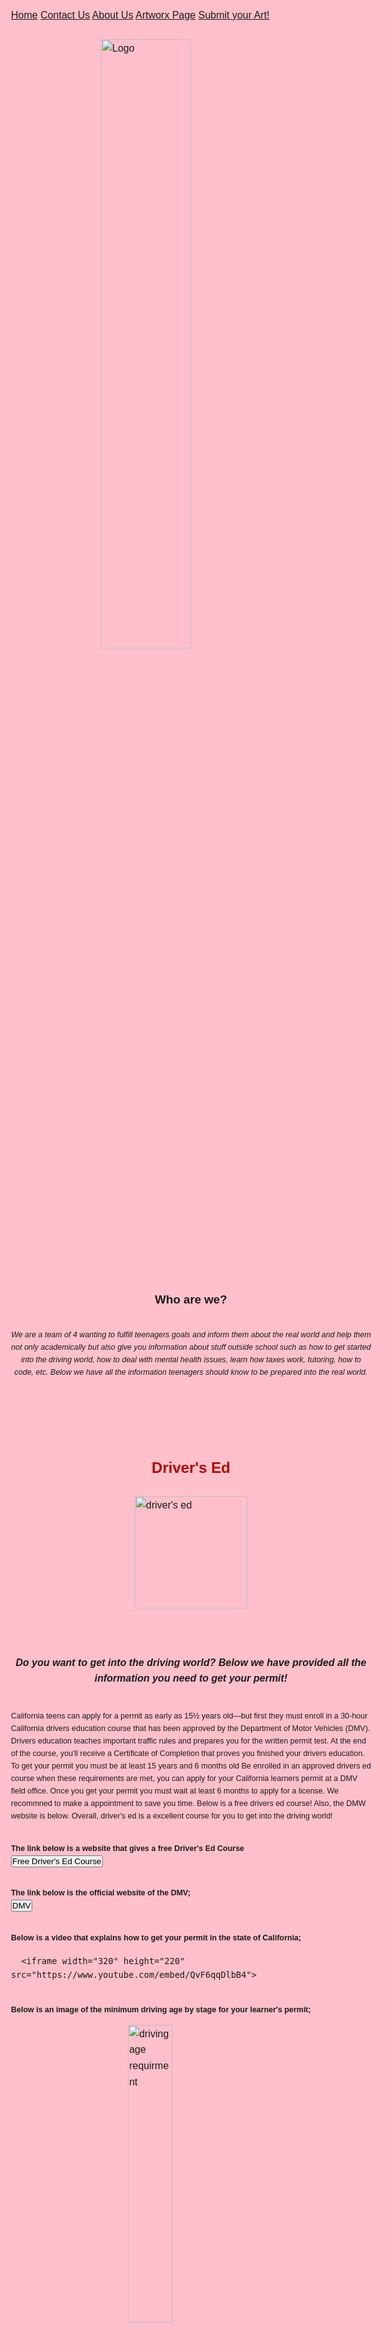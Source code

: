 <html>
<head>
<style>
body {
  background-color: pink;
}
</style>
</head>
<body>
<title>Networx</title>
<meta charset="UTF-8">
<meta name="viewport" content="width=device-width, initial-scale=1">
<style>

 
body {
  font-family: Arial, Helvetica, sans-serif;
  margin: 0;
}


 




.navbar {
  overflow: hidden;
  background-color:black ;
}


.navbar a {
  float: left;
  display: block;
  color: red;
  text-align: center;
  padding: 10px 42.81px;
  text-decoration:  none;
  background-color:black
}


.navbar a.right {
  float: left;
}


.navbar a:hover {
  background-color: yellow;
  color: none;

}


.row {  
  display: -ms-flexbox; 
  display: flex;
  -ms-flex-wrap: wrap; 
  flex-wrap: wrap;
}

.side {
  -ms-flex: 30%; 
  flex: 30%;
  background-color: none;
  padding: 20px;
}



.main {   
  -ms-flex: 70%; 
  flex: 70%;
  background-color: none;
  padding: 20px;
}

body,html{
height:100%;
}
.navbar {
  height:auto;
  flex-shrink:1;
}
#wrapper{
  border:2px solid red;
  min-height:100%;
  padding:2%;
  display:flex;
  flex-direction:column;
 }
 #page{
  border:2px solid blue;
  flex-grow: 5;
}
#footer{
  margin-top:20px;
  position:relative;
  border:2px solid green;
  flex-grow:2;
}


</style>
<body>


<div class="navbar">
  <a href="https://sajjad172.github.io/homepage.networx/">Home</a>
  <a href="https://sajjad172.github.io/contact-us-page/">Contact Us</a>
  <a href="https://sajjad172.github.io/about.us.page/">About Us</a>
  <a href="https://sajjad172.github.io/artworx.page/">Artworx Page</a>
   <a href="https://sajjad172.github.io/sumbit.art/" class="right" class="center">Submit your Art!</a>
  
  </div>
<meta name="viewport" content="width=device-width, initial-scale=1">
<style>
img {
  display: block;
  margin-left: auto;
  margin-right: auto;
}
p {
  font-size: 0.78em; 
}
</style>
<body>


<br>
<img src="https://user-images.githubusercontent.com/78987191/109760700-0396ce80-7ba4-11eb-8d51-894ecd9bbb7a.jpg" alt="Logo" style="width:50%">
<br>
  <div style="text-align:center"><h3> Who are we? </h3>
  <p><em><br>We are a team of 4 wanting to fulfill teenagers goals and inform them about the real world and help them not only academically but also give you information about  stuff outside school such as how to get started into the driving world, how to deal with mental health issues, learn how taxes work, tutoring, how to code, etc. Below we have all the information teenagers should know to be prepared into the real world.</em></p>
  
</div>
<div style="text-align:center">
    <br><br><br><h2 style="color:#ae0700 ;">Driver's Ed</h2>
  </div>
  <br>
 <img src="https://www.superiorwildcats.org/vimages/shared/vnews/stories/5e5878846593a/1_Drivers%20Ed.png" alt="driver's ed" height="180">
 <br>
 <div style="text-align:center">
    <h5><em><br>Do you want to get into the driving world? Below we have provided all the information you need to get your permit! </em></h5>
  </div>
<br>
 <p>California teens can apply for a permit as early as 15½ years old—but first they must enroll in a 30-hour California drivers education course that has been approved by the Department of Motor Vehicles (DMV). Drivers education teaches important traffic rules and prepares you for the written permit test. At the end of the course, you'll receive a Certificate of Completion that proves you finished your drivers education. To get your permit you must be at least 15 years and 6 months old Be enrolled in an approved drivers ed course when these requirements are met, you can apply for your California learners permit at a DMV field office. Once you get your permit you must wait at least 6 months to apply for a license. We recommned to make a appointment to save you time. Below is a free drivers ed course! Also, the DMW website is below. Overall, driver's ed is a excellent course for you to get into the driving world!<p>
   
  <div class="main">
        <p><br><strong>The link below is a website that gives a free Driver's Ed Course</strong> <br>
  <a href="https://coastlineacademy.com"><button>Free Driver's Ed Course</button></a>
  <br>
        <p><br><strong>The link below is the official website of the DMV; </strong><br>
  <a href="https://www.dmv.ca.gov/portal/"><button>DMV</button> </a>
   <p><br><strong>Below is a video that explains how to get your permit in the state of California;</strong></p>
 
      <iframe width="320" height="220" src="https://www.youtube.com/embed/QvF6qqDlbB4">
</iframe>

<p><strong><br> Below is an image of the minimum driving age by stage for your learner's permit; </strong></p>
<img src="https://raw.githubusercontent.com/sajjad172/aboutuspictures/main/us-state-min-driving-age-learner.jpg" alt="driving age requirment" style="width:35%">




<div style="text-align:center">
   <br><br><br><h2 style="color:Yellow;">DMV Requirements for License Application</h2>
 </div>

   <br> <img src="https://cdn.aarp.net/content/dam/aarp/auto/2016/06/1140-distracted-driving-tips-intro.imgcache.rev.web.1140.655.jpg" alt="driving" height="225" min-width="100%"><br>
    <p> After you had your permit for 6 months you now can apply for a license! If you apply for a license before you turn 18 you must; Practice driving for at least six months, complete six hours of drivers training with a licensed instructor, complete 50 hours of driving practice, including 10 hours at night. These hours must be supervised and certified by an adult who is at least 25 years old and has a valid drivers license. Once you are ready to apply for a license you must bring a completed Form DL 44 available at the DMV, signed by your parent or guardian, proof of your date of birth and legal residence, pay application fee, proof of Social security number, proof of California residency, proof of completion of a drivers education course, and provide a thumbprint. After that, You'll also be required to pass a vision exam and written traffic and sign knowledge test. The test will gauge your knowledge of California road signs, driving laws, and miscellaneous rules included in the California Driver Handbook. The test has 46 questions, and you need to answer at least 38 correctly. You will have only 3 attempts to pass the test within a year if not you will need to reapply for your license. Below down is the DMV website where you can make appoinments and learn. There you go all the things you need for your license!</p>
    
        
         <p><br><strong>The link below is the official website of the DMV;</strong><br>
        <a href="https://www.dmv.ca.gov/portal/"><button>DMV</button> </a>
        
    <p><strong><br>Belown is a video that explains how to get your Driver's License in the state of California<br></strong>
      <iframe width="320" height="220" src="https://www.youtube.com/embed/s7VdBkT0NLw">
</iframe>
<br>


    
    <br>
    <div style="text-align:center">
    <br><br><br><h2 style="color:Red;">Mental Health</h2>
   
   <br> <img src="https://musculardystrophynews.com/wp-content/uploads/2018/07/shutterstock_282943754-1400x480@2x.jpg" alt="mental health picture" width="350" ><br>
   <h5><em><strong>One of our goals is help youth to identify what is causing them stress, anxiety, or other mental health barriers, so they can address their mental well-being and get the help they deserve.</strong></em></h5>
   </div>
   <br>
      <p><br><strong>The link below offers tips for Depression </strong><br>
  <a href="https://www.changetochill.org/wp-content/uploads/2015/08/16824_Teen-Depression.pdf"><button>Teen Depression</button> </a>
  <br>
      <p><br><strong>The link below offers tips for Anxiety</strong><br>
  <a href="https://www.changetochill.org/wp-content/uploads/2014/07/16178_Teen_Anxiety.pdf"><button>Teen Anxiety</button> </a>
  <br>
      <p><br><strong>The link below offers tips for Bipolar Disorder </strong><br>

  <a href="https://www.changetochill.org/wp-content/uploads/2015/08/16825_Teen-Bipolar_Community-Wellness.pdf"><button>Teen Bipolar Disorder</button> </a>
  <br>
    <p><br><strong>The link below offers tips for stress</strong> <br>
  <a href="https://www.changetochill.org/wp-content/uploads/2015/08/16825_Teen-Bipolar_Community-Wellness.pdf"><button>Stress</button> </a>
  <br>
  <br>
  <p><strong>For more resources and information click the link below; </strong><br>
    <a href="https://www.changetochill.org/resources/"><button>Mental Health Resources</button> </a></p>
  
  
    
<div style="text-align:center">
    <br><br><br><h2 style="color:FFFECB ;">Tutoring</h2>
   </div>
 <br><img src="https://www.academyofmine.com/wp-content/uploads/2019/05/bookateacher_online_tutoring.jpg" alt="picture of laptob that says 'tutoring' " height="200">
  <div style="text-align:center">
 <p><em><strong><br>Tutoring can offer a lot during this time when most teenagers are struggling to do work and concentrate due to mental health and other issues so we have provided resources to help below! </strong></em> </p>
 </div>
<p> <br>Tutoring can have lots of benefits to students such as that tutoring offers more individualized, systematic, structured learning experience. It also provides greater congruence between teacher and learner, closer role model. It improves academic performance and personal growth, and also improves attitude toward subject area. This generates stronger effects than other individualized teaching strategies. It motivates self-paced and self-directed learning, and provides intensive practice for students who need it. Overall, tutroing can help and improve self-esteem.</p>
  <p><br><strong>The link below offers free tutoring and also you can be a tutor if you would like click on the link below to learn more! </strong><br>
    <a href="https://www.teenstutorteens.com/"><button>Teens Tutor Teens</button> </a></p>
    <p><br><strong>This link below is also a tutroing website you can find lots of information and tutors on it click below to learn more! </strong><br>
    <a href="https://www.tutor.com"><button>Tutoring</button> </a></p>
        <p><br><strong>Click on the link below to get online tutoring for your help! </strong><br>
    <a href="https://www.k12.com/tuition-based-school-programs/online-live-tutoring.html"><button>Online Tutoring</button> </a></p>
    <div style="text-align:center">
    <br><br><br><h2 style="color:Aqua ;">Coding</h2>
    <br><img src="https://i.insider.com/60144316a7c0c4001991dde6?width=600&format=jpeg&auto=webp" alt="coding picture" height="260">
   </div>
     <div style="text-align:center">
 <p><em><strong><br>Have you ever though of how the internet works or is interested in coding? We have provided all the things you need to know to get into the coding world! </strong></em></p>
</div>
<h5><strong><br>What is coding?</strong></h5>
<p> Coding, sometimes called computer programming, is how we communicate with computers. Code tells a computer what actions to take, and writing code is like creating a set of instructions. By learning to write code, you can tell computers what to do or how to behave in a much faster way. You can use this skill to make websites and apps, process data, and do lots of other cool things.</p>
<h5><strong><br>Why should you code?</strong></h5>
<p>We all have hopes, dreams, and plans for the future. Whether you’re looking for a new opportunity, want to optimize your current job, or are simply searching for a new hobby, coding can help you get closer to your goals. And remember, anyone can learn how to code!</p>
<h5><strong><br>Make cool stuff</strong></h5>
<p>Ever wanted to make an app or a website? Code does that. It can also help you automate a spreadsheet or create new tools for your community. Learning to code makes it possible to imagine the things you want to make and actually build them. You also have loads of fun!</p>
<br>
    <p><strong><br> The link below teaches how to write a Program: Coding, Testing & Debugging!</strong> <br>
    <a href="https://study.com/academy/lesson/how-to-write-a-program-coding-testing-debugging.html"><button>Learn Code</button> </a></p>
      <p><strong><br>This video teaches the basics of programming;</strong><br>
      <iframe width="320" height="220" src="https://www.youtube.com/embed/bJzb-RuUcMU">
</iframe>
<p><strong><br>If you want a more detailed and a 2 hour long full course about an introduction to Programming and Computer Science watch the video below!</strong><br>
      <iframe width="320" height="220" src="https://www.youtube.com/embed/zOjov-2OZ0E">
</iframe>
<p><strong><br> If you want to start coding for free click on the link below! </strong> <br>
    <a href="https://www.freecodecamp.org/"><button>Start coding for free!</button> </a></p>
    <div style="text-align:center">
    <br><br><br><h2 style="color:Violet ;">Taxes</h2>
   <br> <img src="https://d1dh93s7n44ml6.cloudfront.net/blog/wp-content/uploads/2017/05/03095853/analyze-your-taxes.jpg" alt="taxes picture" height="260">
   </div>
     <div style="text-align:center">
 <p><em><strong><br>Do you want learn how taxes work? It may seem complicated so we have provided infromation to help! </strong></em></p>
</div>
<h5><strong><br>What are taxes?</strong></h5>
<p> Taxes are money collected by the government for the purpose of funding government operations. Before the income tax, the US government mostly funded its operations with import taxes known as tariffs.
These days, Americans pay many types of taxes. They include income taxes, property taxes, sales taxes, sin or excise taxes, capital gains taxes, and estate taxes. People disagree about how high taxes should be. Some say that when taxes are too high the economy can’t grow. Others argue that robust taxation helps distribute income and provide for the common good.
One of the aspects of taxation that’s hard for some people to accept is that pretty much everyone pays for something they don’t use, and a lot of us pay for things that we don’t like. For example, your taxes may help fund public schools that your kids don’t go to or policies you don’t agree with. That – and the bite taxes take out of our budgets – is part of why raising taxes can be a tough sell politically.
Unless you don’t work or you work under the table, you prepay part of your tax bill throughout the year through payroll taxes. Payroll taxes deduct tax money from your paycheck and from your employer’s coffers to help pre-pay your income taxes and to pay your Social Security and Medicare taxes.
Your pre-tax earnings get reduced by approximately 30% before they hit your bank account, which is why post-tax earnings are always lower than the salary you negotiated with your boss when you decided to take the job. That is why it’s important to know the difference between pre-tax and post-tax dollars. </p>
<h5><strong><br>Direct Taxes</strong></h5>
<p>The definition of a direct tax is a tax that is paid straight from the individual or business to the government body that imposes the tax. Examples of direct taxes include individual income taxes (paid to the federal and state governments), corporate taxes (paid on an organization’s profits), and property taxes (paid on the value of real estate).Direct taxes are based on a percentage of the value of what is being taxed, and they are set by state and federal law.</p>
<h5><strong><br>Indirect Taxes</strong></h5>
<p>Indirect taxes are typically added on transactions for goods and services like imports, gas, alcohol and tobacco. They include sales taxes, value-added taxes, sin or excise taxes, and tariffs. These taxes are considered indirect because they do not flow straight from the payer to the government. For example, when you pay a sales tax you don’t actually pay that money to the government. The merchant who sells your goods pays the sales tax to the government. Unlike direct taxes, indirect taxes are imposed at the same rate for each transaction, without taking into account the wealth of the person. Critics say this is unfair because it taxes the income of a poorer person more than a wealthier one.</p>
<h5><strong><br>Tax Expenditures</strong></h5>
<p> Tax expenditures are defined by the law as “revenue losses” from special tax code provisions that can help taxpayers lower taxes. Examples of these include tax deductions and tax credits. The government can choose to forgo tax revenue to provide financial assistance to different groups of taxpayers, and promote activities that could benefit the economy or a community, like buying a home or donating to charity.A tax deduction reduces your taxable income. As a result you pay lower taxes. The higher your tax bracket (the percentage of the income that you owe in taxes) the more valuable a tax deduction is. As an example, a $500 tax deduction is worth much more to someone in the 35% tax bracket than someone in the 15% tax bracket because 35% of $500 ($175) is more than 15% of $500 ($75).
</p><br>
 <p><strong>This link below is a free Federal Income Tax Calculator;
 <br></strong>
    <a href="https://smartasset.com/taxes/income-taxes"><button>Federal Income Tax Calculator
</button> </a></p>
<p><strong><br>This link below is a free Investment Calculator;
 <br></strong>
    <a href="https://smartasset.com/investing/investment-calculator"><button>Investment Calculator
</button> </a></p><br>
<h5><strong> Bottom Line:</strong></h5>
<p>You can’t avoid paying taxes. But understanding how taxes work can empower you to make smart choices about managing your finances and getting the highest net income. A good tax plan can set up your personal finances strategically to take advantage of different tax breaks and tax credits. And this could help reduce how much you owe in taxes.</p>
<p><strong><br>Below is a video to teach you about taxes and the history of it! </strong>
      <br><iframe width="320" height="220" src="https://www.youtube.com/embed/7Qtr_vA3Prw">
</iframe>
 <div style="text-align:center">
   <br><br><br> <h2 style="color:#98FB98 ;">Art</h2>
    <br><img src="https://i.redd.it/zftj0r44c3321.png" alt="art picture" height="260">
   </div>
     <div style="text-align:center">
 <p><em><strong><br>Do you like to draw? If you would like to check our art page <a href="https://sajjad172.github.io/artworx.page/">Click here</a> If you would like to sumbit your art <a href="https://sajjad172.github.io/sumbit.art/">Click here</a> </strong></em></p></div>
 <p><br> Art can be a great hobbie in your free time! You can let your creativity out and the finished piece of art would look great! A great thing about art is you can draw whatever you want and edit to make it look good</p>
 <p><strong><br>Below is a video that provides tips for new people in the art world! </strong><br>
      <iframe width="320" height="220" src="https://www.youtube.com/embed/On0CzV9_wwM">
</iframe>
<br><br>
<p><strong>Below is a video that teaches you how to sketch! </strong><br>
      <iframe width="320" height="220" src="https://www.youtube.com/embed/qqva-bcEnHA">
</iframe>
<br><br>
<p><strong>Below is a video that teaches you the baics of drawing! </strong><br>
      <iframe width="320" height="220" src="https://www.youtube.com/embed/ewMksAbgdBI">
</iframe>
 <p><strong><br>If you would like to use a free editing tool click below
 <br></strong>
    <a href="https://pixlr.com/e/"><button>Free editing tool
</button> </a></p><br>
<br>
<br>
<div style="text-align:center">
<p><strong><em>If you need assistance please   </em> <a href="https://sajjad172.github.io/contact-us-page/">Contact Us here</a></strong></p></div>
<div class="footer">
  
</div>



<meta charset="utf-8">
    <meta http-equiv="X-UA-Compatible" content="IE=edge">
    <meta name="viewport" content="width=device-width, initial-scale=1">
    <meta name="keywords" content="footer, address, phone, icons" />
<title>Networx bottom footer</title>


    <link rel="stylesheet" href="style.css">
    
    <link rel="stylesheet" href="https://cdnjs.cloudflare.com/ajax/libs/font-awesome/4.7.0/css/font-awesome.min.css">
    
<link href="http://fonts.googleapis.com/css?family=Cookie" rel="stylesheet" type="text/css">
    


    <body>
        

        

        <footer class="footer-distributed">

            <div class="footer-left">
          <img src="https://user-images.githubusercontent.com/78987191/109760700-0396ce80-7ba4-11eb-8d51-894ecd9bbb7a.jpg" alt="logo image">
                <h3><span>Networx</span></h3>

                <p class="footer-links">
                    <a href="https://sajjad172.github.io/homepage.networx/">Home</a>
                    |
                    <a href="https://sajjad172.github.io/contact-us-page/">Contact Us</a>
                    |
                    <a href="https://sajjad172.github.io/about.us.page/">About Us</a>
                    |
                    <a href="https://sajjad172.github.io/artworx.page/">Our Art</a>
                    |
                    <a href="https://sajjad172.github.io/contact-us-page/">Sumbit Art</a>
                </p>

                <p class="footer-company-name">© 2021 Networx </p>
            </div>

            <div class="footer-center">
            </div><div>
                    <i class="fa fa-map-marker"></i>
                      <span><p>4000 Edison Ave, Sacramento, CA 95821</p>

        
                <div>
                    <i class="fa fa-envelope"></i>
                    <p><a href="mailto:halla7111@student.sanjuan.edu">halla7111@student.sanjuan.edu</a></p>
                
            </div>
            <div class="footer-right">
                <p class="footer-company-about">
                    <span>About the Networx Team</span>
                    We are a team of 4 wanting to fulfill teenagers goals and inform them about the real world and help them not only academically but also give you information about  stuff outside school such as how to get started into the driving world, how to deal with mental health issues, learn how taxes work, tutoring, how to code, etc.</p>
                <div class="footer-icons">
                    
                    <a href="mailto:halla7111@student.sanjuan.edu"><i class="fa fa-envelope"></i></a>
                    <a href="https://www.instagram.com/annabananamal/"><i class="fa fa-instagram"></i></a>
                    <a href="https://www.youtube.com/channel/UCeO7dvLbsctB_AIZPxkE5tQ"><i class="fa fa-youtube"></i></a>
                </div>
            </div>
<style>
@import url('http://fonts.googleapis.com/css?family=Open+Sans:400,700');

*{
    padding:0;
    margin:0;
}

html{
    background-color: pink;
}

body{
    font:16px/1.6 Arial,  sans-serif;
}

header{
    text-align: center;
    padding-top: 100px;
    margin-bottom:190px;
}

header h1{
    font: normal 32px/1.5 'Open Sans', sans-serif;
    color: #3F71AE;
    padding-bottom: 16px;
}

header h2{
    color: #F05283;
}

header span{
    color: #3F71EA;
}



footer{
    position: center;
    bottom: 0;
}

@media (max-height:800px){
    footer { position: static; }
    header { padding-top:40px; }
}


.footer-distributed{
    background-color: #2c292f;
    box-sizing: border-box;
    width: 100%;
    text-align: left;
    font: bold 16px sans-serif;
    padding: 50px 50px 60px 50px;
    margin-top: 80px;
}

.footer-distributed .footer-left,
.footer-distributed .footer-center,
.footer-distributed .footer-right{
    display: inline-block;
    vertical-align: top;
}



.footer-distributed .footer-left{
    width: 30%;
}

.footer-distributed h3{
    color:  #ffffff;
    font: normal 36px 'Cookie', cursive;
    margin: 0;
}


.footer-distributed .footer-left img{
    width: 30%;
}

.footer-distributed h3 span{
    color:  #e0ac1c;
}


.footer-distributed .footer-links{
    color:  #ffffff;
    margin: 20px 0 12px;
}

.footer-distributed .footer-links a{
    display:inline-block;
    line-height: 1.8;
    text-decoration: none;
    color:  inherit;
}

.footer-distributed .footer-company-name{
    color:  #8f9296;
    font-size: 14px;
    font-weight: normal;
    margin: 0;
}



.footer-distributed .footer-center{
    width: 35%;
}


.footer-distributed .footer-center i{
    background-color:  #33383b;
    color: #ffffff;
    font-size: 25px;
    width: 38px;
    height: 38px;
    border-radius: 50%;
    text-align: center;
    line-height: 42px;
    margin: 10px 15px;
    vertical-align: middle;
}

.footer-distributed .footer-center i.fa-envelope{
    font-size: 17px;
    line-height: 38px;
}

.footer-distributed .footer-center p{
    display: inline-block;
    color: #ffffff;
    vertical-align: middle;
    margin:0;
}

.footer-distributed .footer-center p span{
    display:block;
    font-weight: normal;
    font-size:14px;
    line-height:2;
}

.footer-distributed .footer-center p a{
    color:  #e0ac1c;
    text-decoration: none;;
}




.footer-distributed .footer-right{
    width: 30%;
}

.footer-distributed .footer-company-about{
    line-height: 20px;
    color:  #92999f;
    font-size: 13px;
    font-weight: normal;
    margin: 0;
}

.footer-distributed .footer-company-about span{
    display: block;
    color:  #ffffff;
    font-size: 18px;
    font-weight: bold;
    margin-bottom: 20px;
}

.footer-distributed .footer-icons{
    margin-top: 25px;
}

.footer-distributed .footer-icons a{
    display: inline-block;
    width: 30px;
    height: 30px;
    cursor: pointer;
    background-color:  #33383b;
    border-radius: 2px;

    font-size: 22px;
    color: #ffffff;
    text-align: center;
    line-height: 35px;

    margin-right: 3px;
    margin-bottom: 5px;
}



@media (max-width: 880px) {

    .footer-distributed .footer-left,
    .footer-distributed .footer-center,
    .footer-distributed .footer-right{
        display: block;
        width: 100%;
        margin-bottom: 40px;
        text-align: center;
    }

    .footer-distributed .footer-center i{
        margin-left: 0;
    }

}
</style>


